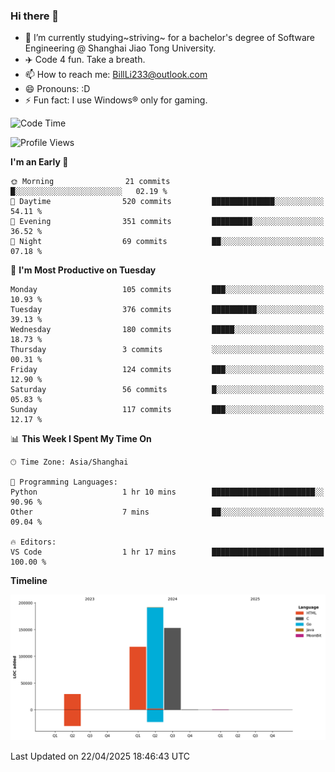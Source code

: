 ### Hi there 👋
- 🌱 I’m currently studying~striving~ for a bachelor's degree of Software Engineering @ Shanghai Jiao Tong University.
- ✈️ Code 4 fun. Take a breath.
- 📫 How to reach me: BillLi233@outlook.com
- 😄 Pronouns: :D
- ⚡ Fun fact: I use Windows® only for gaming.

<!--START_SECTION:waka-->
![Code Time](http://img.shields.io/badge/Code%20Time-429%20hrs%2022%20mins-blue)

![Profile Views](http://img.shields.io/badge/Profile%20Views-3-blue)

**I'm an Early 🐤** 

```text
🌞 Morning                21 commits          █░░░░░░░░░░░░░░░░░░░░░░░░   02.19 % 
🌆 Daytime                520 commits         ██████████████░░░░░░░░░░░   54.11 % 
🌃 Evening                351 commits         █████████░░░░░░░░░░░░░░░░   36.52 % 
🌙 Night                  69 commits          ██░░░░░░░░░░░░░░░░░░░░░░░   07.18 % 
```
📅 **I'm Most Productive on Tuesday** 

```text
Monday                   105 commits         ███░░░░░░░░░░░░░░░░░░░░░░   10.93 % 
Tuesday                  376 commits         ██████████░░░░░░░░░░░░░░░   39.13 % 
Wednesday                180 commits         █████░░░░░░░░░░░░░░░░░░░░   18.73 % 
Thursday                 3 commits           ░░░░░░░░░░░░░░░░░░░░░░░░░   00.31 % 
Friday                   124 commits         ███░░░░░░░░░░░░░░░░░░░░░░   12.90 % 
Saturday                 56 commits          █░░░░░░░░░░░░░░░░░░░░░░░░   05.83 % 
Sunday                   117 commits         ███░░░░░░░░░░░░░░░░░░░░░░   12.17 % 
```


📊 **This Week I Spent My Time On** 

```text
🕑︎ Time Zone: Asia/Shanghai

💬 Programming Languages: 
Python                   1 hr 10 mins        ███████████████████████░░   90.96 % 
Other                    7 mins              ██░░░░░░░░░░░░░░░░░░░░░░░   09.04 % 

🔥 Editors: 
VS Code                  1 hr 17 mins        █████████████████████████   100.00 % 
```

**Timeline**

![Lines of Code chart](https://raw.githubusercontent.com/GMH233/GMH233/main/assets/bar_graph.png)


 Last Updated on 22/04/2025 18:46:43 UTC
<!--END_SECTION:waka-->

<!--
**GMH233/GMH233** is a ✨ _special_ ✨ repository because its `README.md` (this file) appears on your GitHub profile.

Here are some ideas to get you started:

- 🔭 I’m currently working on ...
- 🌱 I’m currently learning ...
- 👯 I’m looking to collaborate on ...
- 🤔 I’m looking for help with ...
- 💬 Ask me about ...
- 📫 How to reach me: ...
- 😄 Pronouns: ...
- ⚡ Fun fact: ...
-->
